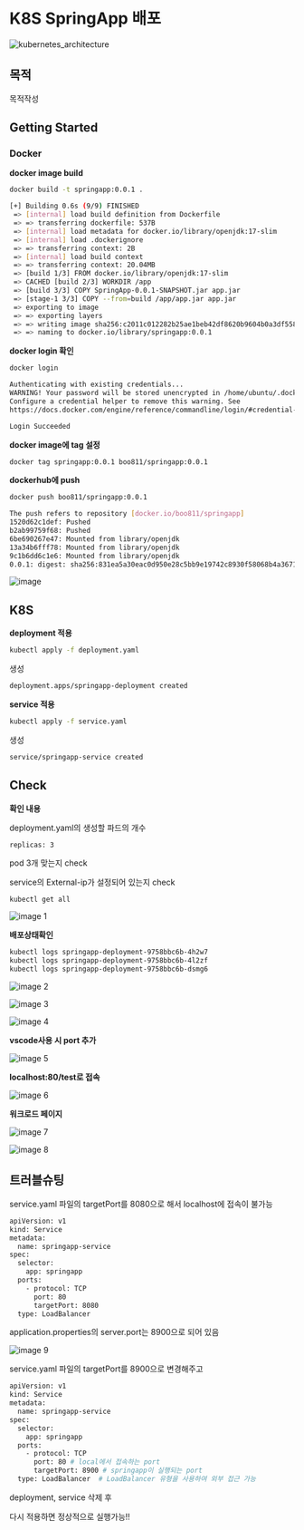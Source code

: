 # K8S SpringApp 배포
<!-- Add Image Here -->

![kubernetes_architecture](https://github.com/user-attachments/assets/0f741a74-189c-4be8-bcee-4020ee6214ff)


<!-- -- -- -- -- -- -- -- -- -- -- -- -- -- -- -- -- -- -- -- -- -- -- -->


## 목적

목적작성


## Getting Started
### Docker
**docker image build**

```bash
docker build -t springapp:0.0.1 .
```

```bash
[+] Building 0.6s (9/9) FINISHED                                                                                        docker:default
 => [internal] load build definition from Dockerfile                                                                              0.0s
 => => transferring dockerfile: 537B                                                                                              0.0s
 => [internal] load metadata for docker.io/library/openjdk:17-slim                                                                0.0s
 => [internal] load .dockerignore                                                                                                 0.0s
 => => transferring context: 2B                                                                                                   0.0s
 => [internal] load build context                                                                                                 0.2s
 => => transferring context: 20.04MB                                                                                              0.2s
 => [build 1/3] FROM docker.io/library/openjdk:17-slim                                                                            0.0s
 => CACHED [build 2/3] WORKDIR /app                                                                                               0.0s
 => [build 3/3] COPY SpringApp-0.0.1-SNAPSHOT.jar app.jar                                                                         0.1s
 => [stage-1 3/3] COPY --from=build /app/app.jar app.jar                                                                          0.1s
 => exporting to image                                                                                                            0.1s
 => => exporting layers                                                                                                           0.1s
 => => writing image sha256:c2011c012282b25ae1beb42df8620b9604b0a3df5584e2e3bc4d87289ea4ad02                                      0.0s
 => => naming to docker.io/library/springapp:0.0.1                                                                                0.0s
```

**docker login 확인**

```bash
docker login
```

```bash
Authenticating with existing credentials...
WARNING! Your password will be stored unencrypted in /home/ubuntu/.docker/config.json.
Configure a credential helper to remove this warning. See
https://docs.docker.com/engine/reference/commandline/login/#credential-stores

Login Succeeded
```

**docker image에 tag 설정**

```bash
docker tag springapp:0.0.1 boo811/springapp:0.0.1
```

**dockerhub에 push**

```bash
docker push boo811/springapp:0.0.1
```

```bash
The push refers to repository [docker.io/boo811/springapp]
1520d62c1def: Pushed 
b2ab99759f68: Pushed 
6be690267e47: Mounted from library/openjdk 
13a34b6fff78: Mounted from library/openjdk 
9c1b6dd6c1e6: Mounted from library/openjdk 
0.0.1: digest: sha256:831ea5a30eac0d950e28c5bb9e19742c8930f58068b4a367163f6dd658ab03c3 size: 1371
```

![image](https://github.com/user-attachments/assets/d7cff05a-fe43-4df7-9c3c-a0450cec4517)

<!-- -- -- -- -- -- -- -- -- -- -- -- -- -- -- -- -- -- -- -- -- -- -- -->

## K8S

**deployment 적용**

```bash
kubectl apply -f deployment.yaml
```
생성
```bash
deployment.apps/springapp-deployment created
```

**service 적용**

```bash
kubectl apply -f service.yaml
```
생성
```bash
service/springapp-service created
```
<!-- -- -- -- -- -- -- -- -- -- -- -- -- -- -- -- -- -- -- -- -- -- -- -->
## Check

**확인 내용**

deployment.yaml의 생성할 파드의 개수
```
replicas: 3
```
pod 3개 맞는지 check

service의 External-ip가 설정되어 있는지 check

```bash
kubectl get all
```

![image 1](https://github.com/user-attachments/assets/0b528b90-d569-4d1e-aa90-2603491abf0e)


**배포상태확인**

```bash
kubectl logs springapp-deployment-9758bbc6b-4h2w7
kubectl logs springapp-deployment-9758bbc6b-4l2zf
kubectl logs springapp-deployment-9758bbc6b-dsmg6
```

![image 2](https://github.com/user-attachments/assets/e8e10d65-507c-47ad-b6de-20999497ff73)


![image 3](https://github.com/user-attachments/assets/cef0e69f-b91c-4aa7-937c-ff0b9032d647)


![image 4](https://github.com/user-attachments/assets/ad01741d-11a0-495f-a223-c0408a6ce684)


**vscode사용 시 port 추가**

![image 5](https://github.com/user-attachments/assets/aa013759-c85d-4512-8eb6-0c54f0075e8f)


**localhost:80/test로 접속**

![image 6](https://github.com/user-attachments/assets/3bc7567c-7d64-4c82-b8d7-65072560ef5d)



**워크로드 페이지**

![image 7](https://github.com/user-attachments/assets/85357e56-68d0-4a91-9784-de296a809175)


![image 8](https://github.com/user-attachments/assets/f9e0daf5-59bf-4f86-9cb4-736d077a334b)



## 트러블슈팅
<!-- -- -- -- -- -- -- -- -- -- -- -- -- -- -- -- -- -- -- -- -- -- -- -->
service.yaml 파일의 targetPort를 8080으로 해서 localhost에 접속이 불가능

```bash
apiVersion: v1
kind: Service
metadata:
  name: springapp-service
spec:
  selector:
    app: springapp
  ports:
    - protocol: TCP
      port: 80 
      targetPort: 8080 
  type: LoadBalancer
```

application.properties의 server.port는 8900으로 되어 있음

![image 9](https://github.com/user-attachments/assets/1d365280-706f-40ea-995b-42903c1d67c7)


service.yaml 파일의 targetPort를 8900으로 변경해주고 

```bash
apiVersion: v1
kind: Service
metadata:
  name: springapp-service
spec:
  selector:
    app: springapp
  ports:
    - protocol: TCP
      port: 80 # local에서 접속하는 port 
      targetPort: 8900 # springapp이 실행되는 port 
  type: LoadBalancer  # LoadBalancer 유형을 사용하여 외부 접근 가능

```

deployment, service 삭제 후 

다시 적용하면 정상적으로 실행가능!!
